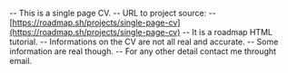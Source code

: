 -- This is a single page CV.
-- URL to project source:
-- [https://roadmap.sh/projects/single-page-cv](https://roadmap.sh/projects/single-page-cv)
-- It is a roadmap HTML tutorial.
-- Informations on the CV are not all real and accurate.
-- Some information are real though.
-- For any other detail contact me throught email.
